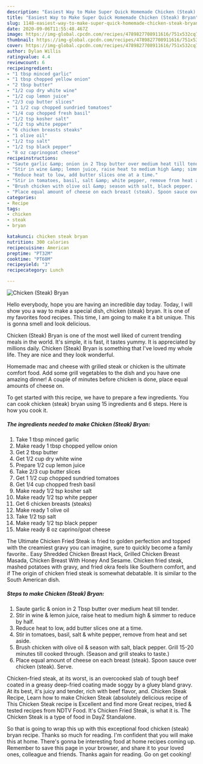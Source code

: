 ```yaml
---
description: "Easiest Way to Make Super Quick Homemade Chicken (Steak) Bryan"
title: "Easiest Way to Make Super Quick Homemade Chicken (Steak) Bryan"
slug: 1148-easiest-way-to-make-super-quick-homemade-chicken-steak-bryan
date: 2020-09-06T11:55:48.467Z
image: https://img-global.cpcdn.com/recipes/4789827708911616/751x532cq70/chicken-steak-bryan-recipe-main-photo.jpg
thumbnail: https://img-global.cpcdn.com/recipes/4789827708911616/751x532cq70/chicken-steak-bryan-recipe-main-photo.jpg
cover: https://img-global.cpcdn.com/recipes/4789827708911616/751x532cq70/chicken-steak-bryan-recipe-main-photo.jpg
author: Dylan Willis
ratingvalue: 4.4
reviewcount: 6
recipeingredient:
- "1 tbsp minced garlic"
- "1 tbsp chopped yellow onion"
- "2 tbsp butter"
- "1/2 cup dry white wine"
- "1/2 cup lemon juice"
- "2/3 cup butter slices"
- "1 1/2 cup chopped sundried tomatoes"
- "1/4 cup chopped fresh basil"
- "1/2 tsp kosher salt"
- "1/2 tsp white pepper"
- "6 chicken breasts steaks"
- "1 olive oil"
- "1/2 tsp salt"
- "1/2 tsp black pepper"
- "8 oz caprinogoat cheese"
recipeinstructions:
- "Saute garlic &amp; onion in 2 Tbsp butter over medium heat till tender."
- "Stir in wine &amp; lemon juice, raise heat to medium high &amp; simmer to reduce by half."
- "Reduce heat to low, add butter slices one at a time."
- "Stir in tomatoes, basil, salt &amp; white pepper, remove from heat and set aside."
- "Brush chicken with olive oil &amp; season with salt, black pepper.  Grill 15-20 minutes till cooked through. (Season and grill steaks to taste.)"
- "Place equal amount of cheese on each breast (steak). Spoon sauce over chicken (steak). Serve."
categories:
- Recipe
tags:
- chicken
- steak
- bryan

katakunci: chicken steak bryan 
nutrition: 300 calories
recipecuisine: American
preptime: "PT32M"
cooktime: "PT60M"
recipeyield: "3"
recipecategory: Lunch

---
```



![Chicken (Steak) Bryan](https://img-global.cpcdn.com/recipes/4789827708911616/751x532cq70/chicken-steak-bryan-recipe-main-photo.jpg)

Hello everybody, hope you are having an incredible day today. Today, I will show you a way to make a special dish, chicken (steak) bryan. It is one of my favorites food recipes. This time, I am going to make it a bit unique. This is gonna smell and look delicious.

Chicken (Steak) Bryan is one of the most well liked of current trending meals in the world. It's simple, it is fast, it tastes yummy. It is appreciated by millions daily. Chicken (Steak) Bryan is something that I've loved my whole life. They are nice and they look wonderful.

Homemade mac and cheese with grilled steak or chicken is the ultimate comfort food. Add some grill vegetables to the dish and you have one amazing dinner! A couple of minutes before chicken is done, place equal amounts of cheese on.


To get started with this recipe, we have to prepare a few ingredients. You can cook chicken (steak) bryan using 15 ingredients and 6 steps. Here is how you cook it.

<!--inarticleads1-->

##### The ingredients needed to make Chicken (Steak) Bryan:

1. Take 1 tbsp minced garlic
1. Make ready 1 tbsp chopped yellow onion
1. Get 2 tbsp butter
1. Get 1/2 cup dry white wine
1. Prepare 1/2 cup lemon juice
1. Take 2/3 cup butter slices
1. Get 1 1/2 cup chopped sundried tomatoes
1. Get 1/4 cup chopped fresh basil
1. Make ready 1/2 tsp kosher salt
1. Make ready 1/2 tsp white pepper
1. Get 6 chicken breasts (steaks)
1. Make ready 1 olive oil
1. Take 1/2 tsp salt
1. Make ready 1/2 tsp black pepper
1. Make ready 8 oz caprino/goat cheese


The Ultimate Chicken Fried Steak is fried to golden perfection and topped with the creamiest gravy you can imagine, sure to quickly become a family favorite.. Easy Shredded Chicken Breast Hack, Grilled Chicken Breast Masada, Chicken Breast With Honey And Sesame. Chicken fried steak, mashed potatoes with gravy, and fried okra feels like Southern comfort, and if The origin of chicken fried steak is somewhat debatable. It is similar to the South American dish. 

<!--inarticleads2-->

##### Steps to make Chicken (Steak) Bryan:

1. Saute garlic &amp; onion in 2 Tbsp butter over medium heat till tender.
1. Stir in wine &amp; lemon juice, raise heat to medium high &amp; simmer to reduce by half.
1. Reduce heat to low, add butter slices one at a time.
1. Stir in tomatoes, basil, salt &amp; white pepper, remove from heat and set aside.
1. Brush chicken with olive oil &amp; season with salt, black pepper.  Grill 15-20 minutes till cooked through. (Season and grill steaks to taste.)
1. Place equal amount of cheese on each breast (steak). Spoon sauce over chicken (steak). Serve.


Chicken-fried steak, at its worst, is an overcooked slab of tough beef coated in a greasy deep-fried coating made soggy by a gluey bland gravy. At its best, it&#39;s juicy and tender, rich with beef flavor, and. Chicken Steak Recipe, Learn how to make Chicken Steak (absolutely delicious recipe of This Chicken Steak recipe is Excellent and find more Great recipes, tried &amp; tested recipes from NDTV Food. It&#39;s Chicken Fried Steak, is what it is. The Chicken Steak is a type of food in DayZ Standalone. 

So that is going to wrap this up with this exceptional food chicken (steak) bryan recipe. Thanks so much for reading. I'm confident that you will make this at home. There's gonna be interesting food at home recipes coming up. Remember to save this page in your browser, and share it to your loved ones, colleague and friends. Thanks again for reading. Go on get cooking!

